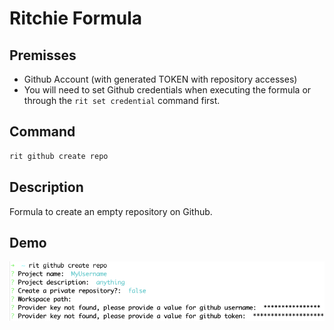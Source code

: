 # Ritchie Formula

## Premisses

- Github Account (with generated TOKEN with repository accesses)
- You will need to set Github credentials when executing the formula or through the `rit set credential` command first.

## Command

```bash
rit github create repo
```

## Description

Formula to create an empty repository on Github.

## Demo

<img class="special-img-class" src="/docs/img/rit-github-create-repo.png"/>